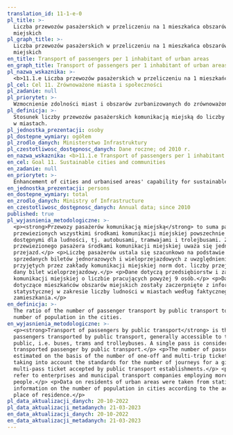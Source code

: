 ```yaml
---
translation_id: 11-1-e-0
pl_title: >-
  Liczba przewozów pasażerskich w przeliczeniu na 1 mieszkańca obszarów
  miejskich
pl_graph_title: >-
  Liczba przewozów pasażerskich w przeliczeniu na 1 mieszkańca obszarów
  miejskich
en_title: Transport of passengers per 1 inhabitant of urban areas
en_graph_title: Transport of passengers per 1 inhabitant of urban areas
pl_nazwa_wskaznika: >-
  <b>11.1.e Liczba przewozów pasażerskich w przeliczeniu na 1 mieszkańca obszarów miejskich</b>
pl_cel: Cel 11. Zrównoważone miasta i społeczności
pl_zadanie: null
pl_priorytet: >-
  Wzmocnienie zdolności miast i obszarów zurbanizowanych do zrównoważonego rozwoju i tworzenia miejsc pracy oraz poprawy jakości życia mieszkańców poprzez uwzględnienie w planach zagospodarowania w miastach konieczności zwiększenia obszarów zieleni i wodnych, korytarzy wentylacyjnych
pl_definicja: >-
  Stosunek liczby przewozów pasażerskich komunikacją miejską do liczby ludności
  w miastach.
pl_jednostka_prezentacji: osoby
pl_dostepne_wymiary: ogółem
pl_zrodlo_danych: Ministerstwo Infrastruktury
pl_czestotliwosc_dostępnosc_danych: Dane roczne; od 2010 r.
en_nazwa_wskaznika: <b>11.1.e Transport of passengers per 1 inhabitant of urban areas</b>
en_cel: Goal 11. Sustainable cities and communities
en_zadanie: null
en_priorytet: >-
  Enhancement of cities and urbanised areas' capability for sustainable development and workplace creation as well as improvement of quality of life of their inhabitants by taking into account the need to increase green areas, water areas and ventilation corridors in urban development plans
en_jednostka_prezentacji: persons
en_dostepne_wymiary: total
en_zrodlo_danych: Ministry of Infrastructure
en_czestotliwosc_dostępnosc_danych: Annual data; since 2010
published: true
pl_wyjasnienia_metodologiczne: >-
  <p><strong>Przewozy pasażerów komunikacją miejską</strong> to suma pasażerów
  przewiezionych wszystkimi środkami komunikacji miejskiej powszechnie
  dostępnymi dla ludności, tj. autobusami, tramwajami i trolejbusami. Za
  przewiezionego pasażera środkami komunikacji miejskiej uważa się jednokrotny
  przejazd.</p> <p>Liczbę pasażerów ustala się szacunkowo na podstawie liczby
  sprzedanych biletów jednorazowych i wieloprzejazdowych z uwzględnieniem
  przyjętych przez zakłady komunikacji miejskiej norm dot. liczby przejazdów na
  dany bilet wieloprzejazdowy.</p> <p>Dane dotyczą przedsiębiorstw i zakładów
  komunikacji miejskiej o liczbie pracujących powyżej 9 osób.</p> <p>Dane
  dotyczące mieszkańców obszarów miejskich zostały zaczerpnięte z informacji
  statystycznej w zakresie liczby ludności w miastach według faktycznego miejsca
  zamieszkania.</p>
en_definicja: >-
  The ratio of the number of passenger transport by public transport to the
  number of population in the cities.
en_wyjasnienia_metodologiczne: >-
  <p><strong>Transport of passengers by public transport</strong> is the sum of
  passengers transported by public transport, generally accessible to the
  public, i.e. buses, trams and trolleybuses. A single pass is considered a
  transported passenger by public transport.</p> <p>The number of passengers is
  estimated on the basis of the number of one-off and multi-trip tickets sold,
  taking into account the standards for the number of journeys for a given
  multi-pass ticket accepted by public transport establishments.</p> <p>Data
  refer to enterprises and municipal transport companies employing more than 9
  people.</p> <p>Data on residents of urban areas were taken from statistical
  information on the number of population in cities according to the actual
  place of residence.</p>
pl_data_aktualizacji_danych: 20-10-2022
pl_data_aktualizacji_metadanych: 21-03-2023
en_data_aktualizacji_danych: 20-10-2022
en_data_aktualizacji_metadanych: 21-03-2023
---
```

